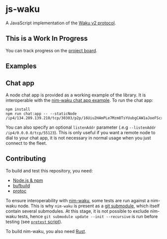 # js-waku

A JavaScript implementation of the [Waku v2 protocol](https://specs.vac.dev/specs/waku/v2/waku-v2).

## This is a Work In Progress

You can track progress on the [project board](https://github.com/status-im/js-waku/projects/1).

## Examples

## Chat app

A node chat app is provided as a working example of the library.
It is interoperable with the [nim-waku chat app example](https://github.com/status-im/nim-waku/blob/master/examples/v2/chat2.nim).
To run the chat app:

```shell
npm install
npm run chat:app -- --staticNode /ip4/134.209.139.210/tcp/30303/p2p/16Uiu2HAmPLe7Mzm8TsYUubgCAW1aJoeFScxrLj8ppHFivPo97bUZ
```

You can also specify an optional `listenAddr` parameter (.e.g `--listenAddr /ip4/0.0.0.0/tcp/55123`).
This is only useful if you want a remote node to dial to your chat app, 
it is not necessary in normal usage when you just connect to the fleet.

## Contributing

To build and test this repository, you need:
  
  - [Node.js & npm](https://nodejs.org/en/)
  - [bufbuild](https://github.com/bufbuild/buf)
  - [protoc](https://grpc.io/docs/protoc-installation/) 

To ensure interoperability with [nim-waku](https://github.com/status-im/nim-waku/), some tests are run against a nim-waku node.
This is why `nim-waku` is present as a [git submodule](https://git-scm.com/book/en/v2/Git-Tools-Submodules), which itself contain several submodules.
At this stage, it is not possible to exclude nim-waku tests, hence `git submodule update --init --recursive` is run before testing (see [`pretest` script](https://github.com/status-im/js-waku/blob/main/package.json)).

To build nim-waku, you also need [Rust](https://www.rust-lang.org/tools/install).

